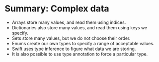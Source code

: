 # Summary: Complex data
- Arrays store many values, and read them using indices.
- Dictionaries also store many values, and read them using keys we specify.
- Sets store many values, but we do not choose their order.
- Enums create our own types to specify a range of acceptable values.
- Swift uses type inference to figure what data we are storing.
- It is also possible to use type annotation to force a particular type.
